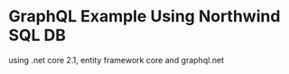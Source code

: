 # GraphQL Example Using Northwind SQL DB

using .net core 2.1, entity framework core and graphql.net
